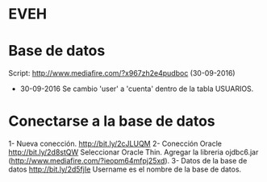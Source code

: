 # EVEH

# Base de datos

Script: http://www.mediafire.com/?x967zh2e4pudboc (30-09-2016)

* 30-09-2016
  Se cambio 'user' a 'cuenta' dentro de la tabla USUARIOS.

# Conectarse a la base de datos
1- Nueva conección.
  http://bit.ly/2cJLUQM
2- Conección Oracle
  http://bit.ly/2d8stQW
  Seleccionar Oracle Thin.
  Agregar la libreria ojdbc6.jar (http://www.mediafire.com/?ieopm64mfpj25xd).
3- Datos de la base de datos
  http://bit.ly/2d5fjIe
  Username es el nombre de la base de datos.
